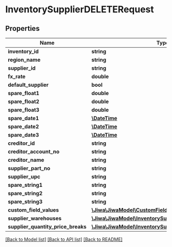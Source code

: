 # InventorySupplierDELETERequest

## Properties
Name | Type | Description | Notes
------------ | ------------- | ------------- | -------------
**inventory_id** | **string** |  | [optional] 
**region_name** | **string** |  | [optional] 
**supplier_id** | **string** |  | [optional] 
**fx_rate** | **double** |  | [optional] 
**default_supplier** | **bool** |  | [optional] 
**spare_float1** | **double** |  | [optional] 
**spare_float2** | **double** |  | [optional] 
**spare_float3** | **double** |  | [optional] 
**spare_date1** | [**\DateTime**](\DateTime.md) |  | [optional] 
**spare_date2** | [**\DateTime**](\DateTime.md) |  | [optional] 
**spare_date3** | [**\DateTime**](\DateTime.md) |  | [optional] 
**creditor_id** | **string** |  | [optional] 
**creditor_account_no** | **string** |  | [optional] 
**creditor_name** | **string** |  | [optional] 
**supplier_part_no** | **string** |  | [optional] 
**supplier_upc** | **string** |  | [optional] 
**spare_string1** | **string** |  | [optional] 
**spare_string2** | **string** |  | [optional] 
**spare_string3** | **string** |  | [optional] 
**custom_field_values** | [**\Jiwa\JiwaModel\CustomFieldValue[]**](CustomFieldValue.md) |  | [optional] 
**supplier_warehouses** | [**\Jiwa\JiwaModel\InventorySupplierWarehouse[]**](InventorySupplierWarehouse.md) |  | [optional] 
**supplier_quantity_price_breaks** | [**\Jiwa\JiwaModel\InventorySupplierQuantityPriceBreak[]**](InventorySupplierQuantityPriceBreak.md) |  | [optional] 

[[Back to Model list]](../README.md#documentation-for-models) [[Back to API list]](../README.md#documentation-for-api-endpoints) [[Back to README]](../README.md)


